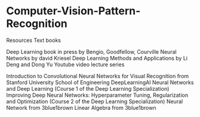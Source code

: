 # Computer-Vision-Pattern-Recognition


Resources
Text books

Deep Learning book in press by Bengio, Goodfellow, Courville
Neural Networks by david Kriesel
Deep Learning Methods and Applications by Li Deng and Dong Yu
Youtube video lecture series

Introduction to Convolutional Neural Networks for Visual Recognition from Stanford University School of Engineering
DeepLearningAI
Neural Networks and Deep Learning (Course 1 of the Deep Learning Specialization)
Improving Deep Neural Networks: Hyperparameter Tuning, Regularization and Optimization (Course 2 of the Deep Learning Specialization)
Neural Network from 3blue1brown
Linear Algebra from 3blue1brown